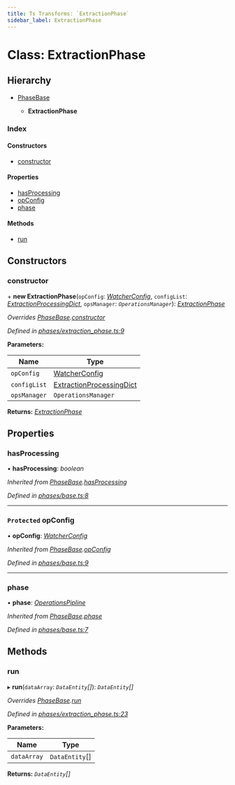 ```yaml
---
title: Ts Transforms: `ExtractionPhase`
sidebar_label: ExtractionPhase
---
```


# Class: ExtractionPhase

## Hierarchy

* [PhaseBase](phasebase.md)

  * **ExtractionPhase**

### Index

#### Constructors

* [constructor](extractionphase.md#constructor)

#### Properties

* [hasProcessing](extractionphase.md#hasprocessing)
* [opConfig](extractionphase.md#protected-opconfig)
* [phase](extractionphase.md#phase)

#### Methods

* [run](extractionphase.md#run)

## Constructors

###  constructor

\+ **new ExtractionPhase**(`opConfig`: *[WatcherConfig](../interfaces/watcherconfig.md)*, `configList`: *[ExtractionProcessingDict](../interfaces/extractionprocessingdict.md)*, `opsManager`: *`OperationsManager`*): *[ExtractionPhase](extractionphase.md)*

*Overrides [PhaseBase](phasebase.md).[constructor](phasebase.md#constructor)*

*Defined in [phases/extraction_phase.ts:9](https://github.com/terascope/teraslice/blob/a2250fb9/packages/ts-transforms/src/phases/extraction_phase.ts#L9)*

**Parameters:**

Name | Type |
------ | ------ |
`opConfig` | [WatcherConfig](../interfaces/watcherconfig.md) |
`configList` | [ExtractionProcessingDict](../interfaces/extractionprocessingdict.md) |
`opsManager` | `OperationsManager` |

**Returns:** *[ExtractionPhase](extractionphase.md)*

## Properties

###  hasProcessing

• **hasProcessing**: *boolean*

*Inherited from [PhaseBase](phasebase.md).[hasProcessing](phasebase.md#hasprocessing)*

*Defined in [phases/base.ts:8](https://github.com/terascope/teraslice/blob/a2250fb9/packages/ts-transforms/src/phases/base.ts#L8)*

___

### `Protected` opConfig

• **opConfig**: *[WatcherConfig](../interfaces/watcherconfig.md)*

*Inherited from [PhaseBase](phasebase.md).[opConfig](phasebase.md#protected-opconfig)*

*Defined in [phases/base.ts:9](https://github.com/terascope/teraslice/blob/a2250fb9/packages/ts-transforms/src/phases/base.ts#L9)*

___

###  phase

• **phase**: *[OperationsPipline](../interfaces/operationspipline.md)*

*Inherited from [PhaseBase](phasebase.md).[phase](phasebase.md#phase)*

*Defined in [phases/base.ts:7](https://github.com/terascope/teraslice/blob/a2250fb9/packages/ts-transforms/src/phases/base.ts#L7)*

## Methods

###  run

▸ **run**(`dataArray`: *`DataEntity`[]*): *`DataEntity`[]*

*Overrides [PhaseBase](phasebase.md).[run](phasebase.md#abstract-run)*

*Defined in [phases/extraction_phase.ts:23](https://github.com/terascope/teraslice/blob/a2250fb9/packages/ts-transforms/src/phases/extraction_phase.ts#L23)*

**Parameters:**

Name | Type |
------ | ------ |
`dataArray` | `DataEntity`[] |

**Returns:** *`DataEntity`[]*
